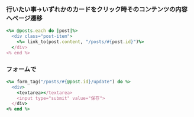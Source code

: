 ### 行いたい事->いずれかのカードをクリック時そのコンテンツの内容へページ遷移

```ruby
<%= @posts.each do |post|%>
  <div class="post-item">
    <%= link_to(post.content, "/posts/#{post.id}")%>
  </div>
<% end %>
```

### フォームで

```ruby
<%= form_tag("/posts/#{@post.id}/update") do %>
  <div>
    <textarea></textarea>
    <input type="submit" value="保存">
  </div>
<% end %>
```
